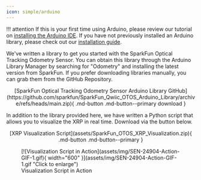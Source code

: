 ```yaml
---
icon: simple/arduino
---
```


!!! attention
	If this is your first time using Arduino, please review our tutorial on [installing the Arduino IDE](https://learn.sparkfun.com/tutorials/installing-arduino-ide). If you have not previously installed an Arduino library, please check out our [installation guide](https://learn.sparkfun.com/tutorials/installing-an-arduino-library).

We've written a library to get you started with the SparkFun Optical Tracking Odometry Sensor. You can obtain this library through the Arduino Library Manager by searching for "Odometry" and installing the latest version from SparkFun. If you prefer downloading libraries manually, you can grab them from the GitHub Repository.

<center>
	[SparkFun Optical Tracking Odometry Sensor Arduino Library GitHub](https://github.com/sparkfun/SparkFun_Qwiic_OTOS_Arduino_Library/archive/refs/heads/main.zip){ .md-button .md-button--primary download }
</center>


In addition to the library provided here, we have written a Python script that allows you to visualize the XRP in real time. Download via the button below. 

<center>
	[XRP Visualization Script](assets/SparkFun_OTOS_XRP_Visualization.zip){ .md-button .md-button--primary }
</center>



<figure markdown>
[![Visualization Script in Action](assets/img/SEN-24904-Action-GIF-1.gif){ width="600" }](assets/img/SEN-24904-Action-GIF-1.gif "Click to enlarge")
<figcaption markdown>Visualization Script in Action</figcaption>
</figure>
